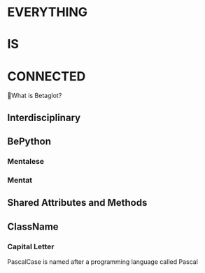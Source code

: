 # <beta>EVERYTHING</beta>

# <beta>IS</beta>

# <beta>CONNECTED</beta>

🔷<beta>What is Betaglot?</beta>

## Interdisciplinary

## BePython

### Mentalese

### Mentat

## Shared Attributes and Methods

## ClassName

### Capital Letter

PascalCase is named after a programming language called Pascal
